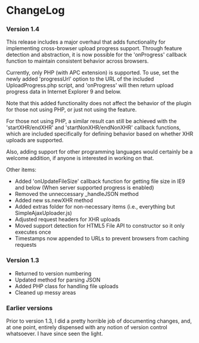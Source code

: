 ChangeLog
============================

### Version 1.4  ###
This release includes a major overhaul that adds functionality for implementing cross-browser upload progress support. Through feature detection and abstraction, it is now possible for the 'onProgress' callback function to maintain consistent behavior across browsers. 

Currently, only PHP (with APC extension) is supported. To use, set the newly added 'progressUrl' option to the URL of the included UploadProgress.php script, and 'onProgress' will then return upload progress data in Internet Explorer 9 and below.

Note that this added functionality does not affect the behavior of the plugin for those not using PHP, or just not using the feature.

For those not using PHP, a similar result can still be achieved with the 'startXHR/endXHR' and 'startNonXHR/endNonXHR' callback functions, which are included specifically for defining behavior based on whether XHR uploads are supported.

Also, adding support for other programming languages would certainly be a welcome addition, if anyone is interested in working on that.

Other items:

* Added 'onUpdateFileSize' callback function for getting file size in IE9 and below (When server supported progress is enabled)
* Removed the unneccessary _handleJSON method
* Added new ss.newXHR method
* Added extras folder for non-necessary items (i.e., everything but SimpleAjaxUploader.js)
* Adjusted request headers for XHR uploads 
* Moved support detection for HTML5 File API to constructor so it only executes once
* Timestamps now appended to URLs to prevent browsers from caching requests

### Version 1.3 ###
* Returned to version numbering
* Updated method for parsing JSON
* Added PHP class for handling file uploads
* Cleaned up messy areas

### Earlier versions ###
Prior to version 1.3, I did a pretty horrible job of documenting changes, and, at one point, entirely dispensed with any notion of version control whatsoever. I have since seen the light.